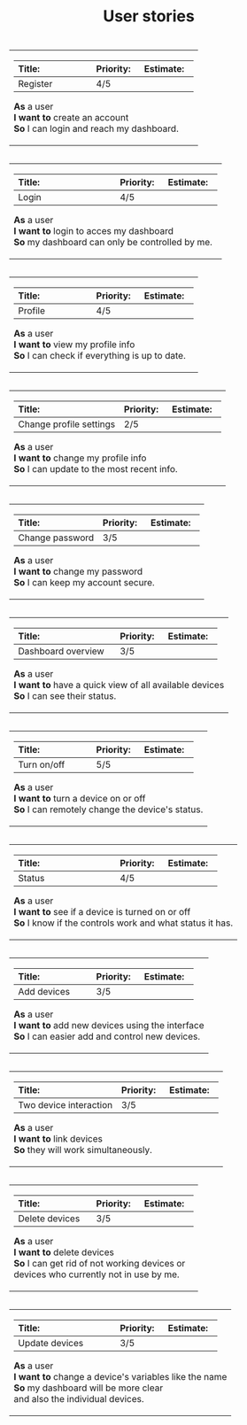 # <p align="center">User stories</p>

<table align="left">
 <tr>
  <td>
    
| <div align=left>Title: &nbsp; &nbsp; &nbsp; &nbsp; &nbsp; &nbsp; &nbsp; &nbsp; &nbsp; &nbsp;</div> | <div align=left>Priority: &nbsp;</div> | <div align=left>Estimate: &nbsp;</div> |
| --- | --- | --- |
| <div align=left>Register</div> | <div align=left>4/5 | |

**As** a user <br> **I want to** create an account <br> **So** I can login and reach my dashboard.

   </td>
  </tr> 
</table>
<table align="right">
 <tr>
  <td>

| <div align=left>Title: &nbsp; &nbsp; &nbsp; &nbsp; &nbsp; &nbsp; &nbsp; &nbsp; &nbsp; &nbsp; &nbsp; &nbsp; &nbsp; &nbsp; &nbsp;</div> | <div align=left>Priority: &nbsp;</div> | <div align=left>Estimate: &nbsp;</div> |
| --- | --- | --- |
| <div align=left>Login</div> | 4/5 | |
  
**As** a user <br> **I want to** login to acces my dashboard <br> **So** my dashboard can only be controlled by me.

  </td>
 </tr> 
</table>



</br>



<table align="left">
 <tr>
  <td>
    
| <div align=left>Title: &nbsp; &nbsp; &nbsp; &nbsp; &nbsp; &nbsp; &nbsp; &nbsp; &nbsp; &nbsp;</div> | <div align=left>Priority: &nbsp;</div> | <div align=left>Estimate: &nbsp;</div> |
| --- | --- | --- |
| <div align=left>Profile</div> | <div align=left>4/5 | |

**As** a user <br> **I want to** view my profile info <br> **So** I can check if everything is up to date.

   </td>
  </tr> 
</table>
<table align="right">
 <tr>
  <td>

| <div align=left>Title:</div> | <div align=left>Priority: &nbsp;</div> | <div align=left>Estimate: &nbsp;</div> |
| --- | --- | --- |
| <div align=left>Change profile settings</div> | 2/5 | |
  
**As** a user <br> **I want to** change my profile info <br> **So** I can update to the most recent info.

  </td>
 </tr> 
</table>



</br>



<table align="left">
 <tr>
  <td>
    
| <div align=left>Title:</div> | <div align=left>Priority: &nbsp;</div> | <div align=left>Estimate: &nbsp;</div> |
| --- | --- | --- |
| <div align=left>Change password</div> | <div align=left>3/5 | |

**As** a user <br> **I want to** change my password <br> **So** I can keep my account secure.

   </td>
  </tr> 
</table>
<table align="right">
 <tr>
  <td>

| <div align=left>Title: &nbsp; &nbsp; &nbsp; &nbsp; &nbsp; &nbsp; &nbsp; &nbsp; &nbsp; &nbsp; &nbsp; &nbsp; &nbsp; &nbsp; &nbsp;</div> | <div align=left>Priority: &nbsp;</div> | <div align=left>Estimate: &nbsp;</div> |
| --- | --- | --- |
| <div align=left>Dashboard overview</div> | 3/5 | |
  
**As** a user <br> **I want to** have a quick view of all available devices <br> **So** I can see their status.

  </td>
 </tr> 
</table>



</br>



<table align="left">
 <tr>
  <td>
    
| <div align=left>Title: &nbsp; &nbsp; &nbsp; &nbsp; &nbsp; &nbsp; &nbsp; &nbsp; &nbsp; &nbsp;</div> | <div align=left>Priority: &nbsp;</div> | <div align=left>Estimate: &nbsp;</div> |
| --- | --- | --- |
| <div align=left>Turn on/off</div> | <div align=left>5/5 | |

**As** a user <br> **I want to** turn a device on or off <br> **So** I can remotely change the device's status.

   </td>
  </tr> 
</table>
<table align="right">
 <tr>
  <td>

| <div align=left>Title: &nbsp; &nbsp; &nbsp; &nbsp; &nbsp; &nbsp; &nbsp; &nbsp; &nbsp; &nbsp; &nbsp; &nbsp; &nbsp; &nbsp; &nbsp;</div> | <div align=left>Priority: &nbsp;</div> | <div align=left>Estimate: &nbsp;</div> |
| --- | --- | --- |
| <div align=left>Status</div> | 4/5 | |
  
**As** a user <br> **I want to** see if a device is turned on or off <br> **So** I know if the controls work and what status it has.

  </td>
 </tr> 
</table>



</br>



<table align="left">
 <tr>
  <td>
    
| <div align=left>Title: &nbsp; &nbsp; &nbsp; &nbsp; &nbsp; &nbsp; &nbsp; &nbsp; &nbsp; &nbsp;</div> | <div align=left>Priority: &nbsp;</div> | <div align=left>Estimate: &nbsp;</div> |
| --- | --- | --- |
| <div align=left>Add devices</div> | <div align=left>3/5 | |

**As** a user <br> **I want to** add new devices using the interface <br> **So** I can easier add and control new devices.

   </td>
  </tr> 
</table>
<table align="right">
 <tr>
  <td>

| <div align=left>Title: &nbsp; &nbsp; &nbsp; &nbsp; &nbsp; &nbsp; &nbsp; &nbsp; &nbsp; &nbsp; &nbsp; &nbsp; &nbsp; &nbsp; &nbsp;</div> | <div align=left>Priority: &nbsp;</div> | <div align=left>Estimate: &nbsp;</div> |
| --- | --- | --- |
| <div align=left>Two device interaction</div> | 3/5 | |
  
**As** a user <br> **I want to** link devices <br> **So** they will work simultaneously.

  </td>
 </tr> 
</table>



</br>



<table align="left">
 <tr>
  <td>
    
| <div align=left>Title: &nbsp; &nbsp; &nbsp; &nbsp; &nbsp; &nbsp; &nbsp; &nbsp; &nbsp; &nbsp;</div> | <div align=left>Priority: &nbsp;</div> | <div align=left>Estimate: &nbsp;</div> |
| --- | --- | --- |
| <div align=left>Delete devices</div> | <div align=left>3/5 | |

**As** a user <br> **I want to** delete devices <br> **So** I can get rid of not working devices or <br> devices who currently not in use by me.

   </td>
  </tr> 
</table>
<table align="right">
 <tr>
  <td>

| <div align=left>Title: &nbsp; &nbsp; &nbsp; &nbsp; &nbsp; &nbsp; &nbsp; &nbsp; &nbsp; &nbsp; &nbsp; &nbsp; &nbsp; &nbsp; &nbsp;</div> | <div align=left>Priority: &nbsp;</div> | <div align=left>Estimate: &nbsp;</div> |
| --- | --- | --- |
| <div align=left>Update devices</div> | 3/5 | |
  
**As** a user <br> **I want to** change a device's variables like the name <br> **So** my dashboard will be more clear <br> and also the individual devices.

  </td>
 </tr> 
</table>
